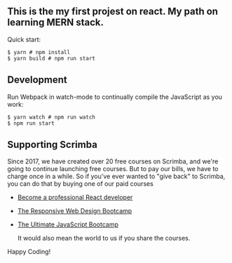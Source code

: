 ## This is the my first projest on react. My path on learning MERN stack.

Quick start:

```
$ yarn # npm install
$ yarn build # npm run start
```

## Development

Run Webpack in watch-mode to continually compile the JavaScript as you work:

```
$ yarn watch # npm run watch
$ npm run start
```

## Supporting Scrimba

Since 2017, we have created over 20 free courses on Scrimba, and we're going to
continue launching free courses. But to pay our bills, we have to charge once
in a while. So if you've ever wanted to "give back" to Scrimba, you can do that by buying
one of our paid courses

- [Become a professional React developer](https://scrimba.com/course/greact)
- [The Responsive Web Design Bootcamp](https://scrimba.com/course/gresponsive)
- [The Ultimate JavaScript Bootcamp](https://scrimba.com/course/gjavascript)

  It would also mean the world to us if you share the courses.

Happy Coding!
